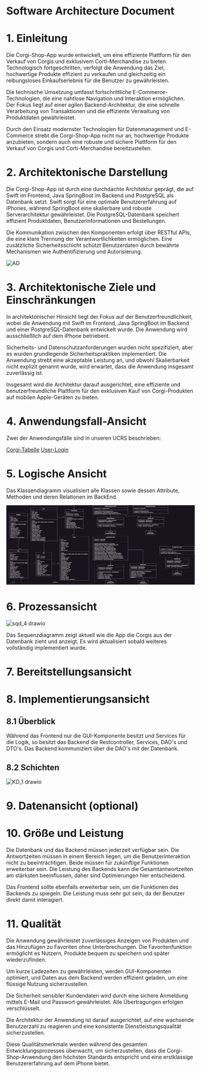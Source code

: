 # Software Architecture Document #

# 1. Einleitung

Die Corgi-Shop-App wurde entwickelt, um eine effiziente Plattform für den Verkauf von Corgis und exklusivem Corti-Merchandise zu bieten. Technologisch fortgeschritten, verfolgt die Anwendung das Ziel, hochwertige Produkte effizient zu verkaufen und gleichzeitig ein reibungsloses Einkaufserlebnis für die Benutzer zu gewährleisten.

Die technische Umsetzung umfasst fortschrittliche E-Commerce-Technologien, die eine nahtlose Navigation und Interaktion ermöglichen. Der Fokus liegt auf einer agilen Backend-Architektur, die eine schnelle Verarbeitung von Transaktionen und die effiziente Verwaltung von Produktdaten gewährleistet.

Durch den Einsatz modernster Technologien für Datenmanagement und E-Commerce strebt die Corgi-Shop-App nicht nur an, hochwertige Produkte anzubieten, sondern auch eine robuste und sichere Plattform für den Verkauf von Corgis und Corti-Merchandise bereitzustellen.

# 2. Architektonische Darstellung

Die Corgi-Shop-App ist durch eine durchdachte Architektur geprägt, die auf Swift im Frontend, Java SpringBoot im Backend und PostgreSQL als Datenbank setzt. Swift sorgt für eine optimale Benutzererfahrung auf iPhones, während SpringBoot eine skalierbare und robuste Serverarchitektur gewährleistet. Die PostgreSQL-Datenbank speichert effizient Produktdaten, Benutzerinformationen und Bestellungen.

Die Kommunikation zwischen den Komponenten erfolgt über RESTful APIs, die eine klare Trennung der Verantwortlichkeiten ermöglichen. Eine zusätzliche Sicherheitsschicht schützt Benutzerdaten durch bewährte Mechanismen wie Authentifizierung und Autorisierung.

![AD](https://github.com/mausio/corgi-shop-doc/assets/115564658/ec2c3c28-82be-4f5b-ac38-e22ca869035f)

# 3. Architektonische Ziele und Einschränkungen

In architektonischer Hinsicht liegt der Fokus auf der Benutzerfreundlichkeit, wobei die Anwendung mit Swift im Frontend, Java SpringBoot im Backend und einer PostgreSQL-Datenbank entwickelt wurde. 
Die Anwendung wird ausschließlich auf dem iPhone betriebent.

Sicherheits- und Datenschutzanforderungen wurden nicht spezifiziert, aber es wurden grundlegende Sicherheitspraktiken implementiert. 
Die Anwendung strebt eine akzeptable Leistung an, und obwohl Skalierbarkeit nicht explizit genannt wurde, wird erwartet, dass die Anwendung insgesamt zuverlässig ist.

Insgesamt wird die Architektur darauf ausgerichtet, eine effiziente und benutzerfreundliche Plattform für den exklusiven Kauf von Corgi-Produkten auf mobilen Apple-Geräten zu bieten.

# 4. Anwendungsfall-Ansicht

Zwei der Anwendungsfälle sind in unseren UCRS beschrieben:

[Corgi-Tabelle](https://github.com/mausio/corgi-shop-doc/blob/main/ucrs/ucrs-1-CorgiTab.md)
[User-Login](https://github.com/mausio/corgi-shop-doc/blob/main/ucrs/ucrs-2-User-Login.md)

# 5. Logische Ansicht

Das Klassendiagramm visualisiert alle Klassen sowie dessen Attribute, Methoden und deren Relationen im BackEnd.

![Klassendiagramm](https://github.com/mausio/corgi-shop-doc/blob/main/classdiagram/cd2.drawio.png)

# 6. Prozessansicht

![sqd_4 drawio](https://github.com/mausio/corgi-shop-doc/assets/122524882/e48f0105-1bd5-4912-8f99-61b5dcc6eb15)

Das Sequenzdiagramm zeigt aktuell wie die App die Corgis aus der Datenbank zieht und anzeigt.
Es wird aktualisiert sobald weiteres vollständig implementiert wurde.

# 7. Bereitstellungsansicht

# 8. Implementierungsansicht

## 8.1 Überblick

Während das Frontend nur die GUI-Komponente besitzt und Services für die Logik, so besitzt das Backend die Restcontroller, Services, DAO's und DTO's. Das Backend kommuniziert über die DAO's mit der Datenbank.

## 8.2 Schichten

![KD_1 drawio](https://github.com/mausio/corgi-shop-doc/assets/115564658/7a6c933a-a0aa-4574-937f-e431d426810f)

# 9. Datenansicht (optional)

# 10. Größe und Leistung

Die Datenbank und das Backend müssen jederzeit verfügbar sein. Die Antwortzeiten müssen in einem Bereich liegen, um die Benutzerinteraktion nicht zu beeinträchtigen. Beide müssen für zukünftige Funktionen erweiterbar sein. Die Leistung des Backends kann die Gesamtantwortzeiten am stärksten beeinflussen, daher sind Optimierungen hier entscheidend.

Das Frontend sollte ebenfalls erweiterbar sein, um die Funktionen des Backends zu spiegeln. Die Leistung muss sehr gut sein, da der Benutzer direkt damit interagiert.

# 11. Qualität

Die Anwendung gewährleistet zuverlässiges Anzeigen von Produkten und das Hinzufügen zu Favoriten ohne Unterbrechungen. 
Die Favoritenfunktion ermöglicht es Nutzern, Produkte bequem zu speichern und später wiederzufinden.

Um kurze Ladezeiten zu gewährleisten, werden GUI-Komponenten optimiert, und Daten aus dem Backend werden effizient geladen, um eine flüssige Nutzung sicherzustellen.

Die Sicherheit sensibler Kundendaten wird durch eine sichere Anmeldung mittels E-Mail und Passwort gewährleistet. Alle Übertragungen erfolgen verschlüsselt.

Die Architektur der Anwendung ist darauf ausgerichtet, auf eine wachsende Benutzerzahl zu reagieren und eine konsistente Dienstleistungsqualität sicherzustellen.

Diese Qualitätsmerkmale werden während des gesamten Entwicklungsprozesses überwacht, um sicherzustellen, 
dass die Corgi-Shop-Anwendung den höchsten Standards entspricht und eine erstklassige Benutzererfahrung auf dem iPhone bietet.

